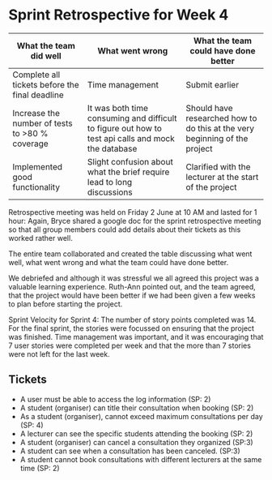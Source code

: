 # Sprint Retrospective for Week 4

| What the team did well | What went wrong | What the team could have done better |
| --- | --- | --- |
|Complete all tickets before the final deadline |Time management |Submit earlier|
|Increase the number of tests to >80 % coverage|It was both time consuming and difficult to figure out how to test api calls and mock the database| Should have researched how to do this at the very beginning of the project|
|Implemented good functionality|Slight confusion about what the brief require lead to long discussions|Clarified with the lecturer at the start of the project|
 
Retrospective meeting was held on Friday 2 June at 10 AM and lasted for 1 hour:
Again, Bryce shared a google doc for the sprint retrospective meeting so that all group members could add details about their tickets as this worked rather well.

The entire team collaborated and created the table discussing what went well, what went wrong and what the team could have done better. 

We debriefed and although it was stressful we all agreed this project was a valuable learning experience. Ruth-Ann pointed out, and the team agreed, that the project would have been better if we had been given a few weeks to plan before starting the project. 

Sprint Velocity for Sprint 4: The number of story points completed was 14. For the final sprint, the stories were focussed on ensuring that the project was finished. Time management was important, and it was encouraging that 7 user stories were completed per week and that the more than 7 stories were not left for the last week.

## Tickets
- A user must be able to access the log information (SP: 2)
- A student (organiser) can title their consultation when booking (SP: 2)
- As a student (organiser), cannot exceed maximum consultations per day (SP: 4)
- A lecturer can see the specific students attending the booking (SP: 2)
- A student (organiser) can cancel a consultation they organized (SP:3)
- A student can  see when a consultation has been canceled. (SP:3)
- A student cannot book consultations with different lecturers at the same time (SP: 2)
